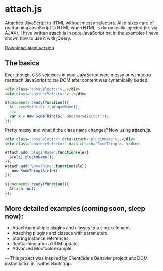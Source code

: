 attach.js
=========
Attaches JavaScript to HTML without messy selectors. Also takes care of reattaching JavaScript to HTML when HTML is dynamically injected (ie. via AJAX). I have written attach.js in pure JavaScript but in the examples I have shown how to use it with jQuery.

[Download latest version](https://raw.github.com/nicbell/attach.js/master/attach.js).

The basics
----------
Ever thought CSS selectors in your JavaScript were messy or wanted to reatttach JavaScript to the DOM after content was dynamically loaded.
```html
<div class="someSelector">..</div>
<div class="anotherSelector">..</div>
```
```javascript
$(document).ready(function(){
  $('.someSelector').pluginName();
  //or
  var x = new SomeThing($('.anotherSelector'));
});
```
Pretty messy and what if the class name changes? Now using **attach.js**.

```html
<div class="someSelector" data-attach="pluginName">..</div>
<div class="anotherSelector" data-attach="SomeThing">..</div>
```
```javascript
Attach.add('pluginName',function(ele){
  $(ele).pluginName();
});
Attach.add('SomeThing',function(ele){
   new SomeThing($(ele));
});

$(document).ready(function(){
  Attach.run();
});
```
More detailed examples (coming soon, sleep now):
-----------------------
* Attaching multiple plugins and classes to a single element.
* Attaching plugins and classes with parameters.
* Storing instance references.
* Reattaching after a DOM update.
* Advanced Mootools example.

--
This project was inspired by ClientCide's Behavior project and DOM instantiation in Twitter Bootstrap.
